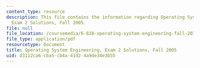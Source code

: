 ```yaml
---
content_type: resource
description: This file contains the information regarding Operating System Engineering,
  Exam 2 Solutions, Fall 2005.
file: null
file_location: /coursemedia/6-828-operating-system-engineering-fall-2012/d3112ca6cba5cb4a41d24a9de34e3b55_MIT6_828F12_q05_2_sol.pdf
file_type: application/pdf
resourcetype: Document
title: Operating System Engineering, Exam 2 Solutions, Fall 2005
uid: d3112ca6-cba5-cb4a-41d2-4a9de34e3b55
---
```


